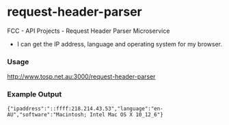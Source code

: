 # request-header-parser
FCC - API Projects - Request Header Parser Microservice

* I can get the IP address, language and operating system for my browser.

### Usage
http://www.tosp.net.au:3000/request-header-parser  

### Example Output
`{"ipaddress":"::ffff:218.214.43.53","language":"en-AU","software":"Macintosh; Intel Mac OS X 10_12_6"}`  

